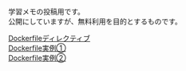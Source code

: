 学習メモの投稿用です。  <br>
公開にしていますが、無料利用を目的とするものです。

<a href="https://opei-lab.github.io/tech-notes/docker_table_enhanced.html">Dockerfileディレクティブ</a><br>
<a href="https://opei-lab.github.io/tech-notes/説明①.html">Dockerfile実例①</a><br>
<a href="https://opei-lab.github.io/tech-notes/説明②.html">Dockerfile実例②</a><br>


